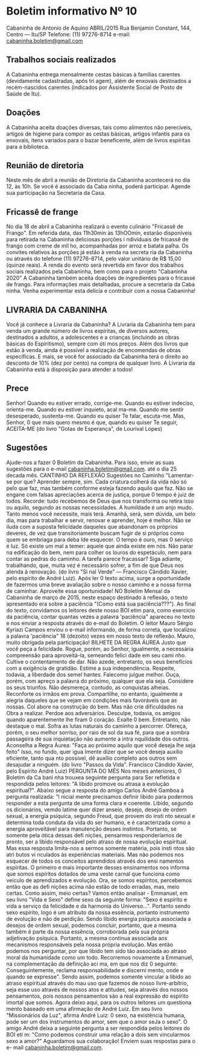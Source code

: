 # Boletim informativo Nº 10
Cabaninha de Antonio de Aquino ABRIL/2015 
Rua Benjamin Constant, 144, Centro — Itu/SP 
Telefone: (11) 97276-8714 
e-mail: cabaninha.boletim@gmail.com 

## Trabalhos sociais realizados
A Cabaninha entrega mensalmente cestas básicas à famílias 
carentes (devidamente cadastradas, após tri agem), além de 
enxovais destinados a recém-nascidos carentes (indicados por 
Assistente Social de Posto de Saúde de Itu). 

## Doações
A Cabaninha aceita doações diversas, tais como alimentos não 
perecíveis, artigos de higiene para compor as cestas básicas, 
artigos infantis para os enxovais, itens variados para o bazar 
beneficente, além de livros espíritas para a biblioteca. 

## Reunião de diretoria
Neste mês de abril a reunião de Diretoria da Cabaninha 
acontecerá no dia 12, às 10h. Se você é associado da Caba ninha, 
poderá participar. Agende sua participação na Secretaria da 
Casa. 

## Fricassê de frange
No dia 18 de abril a Cabaninha realizará o evento culinário "Fricassê de Frango". Em referida data, das 11h30min às 13hOOmin, estarão disponíveis para retirada na Cabaninha 
deliciosas porções i ndividuais de fricassê de frango com creme de mil ho, acompanhadas por arroz e batata palha. Os convites 
relativos às porções já estão à venda na secreta ria da Cabaninha ou através do telefone (11) 97276-8714, pelo valor 
unitário de R$ 15,00 (quinze reais). 
A renda do evento será revertida em favor dos trabalhos sociais realizados pela Cabaninha, bem como para o projeto 
"Cabaninha 2020" 
A Cabaninha também aceita doações de ingredientes para o fricassé de frango. Para informações mais detalhadas, procure 
a secretaria da Caba ninha. Venha experimentar esta delícia e contribuir com a nossa Cabaninha! 

## LIVRARIA DA CABANINHA 
Você já conhece a Livraria da Cabaninha? 
A Livraria da Cabaninha tem para venda um grande número de livros espíritas, de diversos autores, destinados a adultos, a 
adolescentes e a crianças (incluindo as obras básicas do Espiritismo), sempre com óti mos preços. Além dos livros que 
estão à venda, ainda é possível a realização de encomendas de obras específicas. 
E mais, se você for associado da Cabaninha terá o direito ao desconto de 10% (dez por cento) na compra de qualquer livro. 
A Livraria da Cabaninha está à disposição para atender a todos! 

## Prece
Senhor! 
Quando eu estiver errado, corrige-me. 
Quando eu estiver indeciso, orienta-me. 
Quando eu estiver inquieto, acal ma-me. 
Quando me sentir desesperado, sustenta-me. 
Quando eu quiser Te falar, escuta-me. 
Mas, Senhor, 0 que mais quero mesmo é que, quando eu 
quiser Te seguir, ACEITA-ME 
(do livro "Gotas de Esperança", de Lourival Lopes) 

## Sugestões
Ajude-nos a fazer 0 Boletim da Cabaninha. Para isso, envie as 
suas sugestões para o e-mail cabaninha.boletim@gmail.com. 
até o dia 25 decada mês. 
CANTINHO DA REFLEXÃO 
Sugestões no Caminho 
"Lamentar-se por que? Aprender sempre, sim. 
Cada criatura colherá da vida não só pelo que faz, mas também 
conforme esteja fazendo aquilo que faz. 
Não se engane com falsas apreciações acerca de justiça, 
porque 0 tempo é juiz de todos. 
Recorde: tudo recebemos de Deus que nos transforma ou 
retira isso ou aquilo, segundo as nossas necessidades. 
A humildade é um anjo mudo. 
Tanto menos você necessite, mais terá. 
Amanhã, será, sem dúvida, um belo dia, mas para trabalhar e 
servir, renovar e aprender, hoje é melhor. 
Não se iluda com a suposta felicidade daqueles que 
abandonam os próprios deveres, de vez que transitoriamente 
buscam fugir de si próprios como quem se embriaga para 
deba Ide esquecer. 
O tempo é ouro, mas 0 serviço é luz. 
Só existe um mal a temer: aquele que ainda existe em nós. 
Não parar na edificação do bem, nem para colher os louros do 
espetáculo, nem para contar as pedras do caminho. 
A tarefa parece fracassar? Siga adiante, trabalhando, que, 
muita vez é necessário sofrer, a fim de que Deus nos atenda à 
renovação. 
(do livro "Si nal Verde" — Francisco Cândido Xavier, pelo espírito 
de André Luiz). 
Após ler 0 texto acima, surge a oportunidade de fazermos 
uma breve avaliação sobre o nosso caminho e a nossa forma 
de caminhar. Aproveite essa oportunidade! 
NO Boletim Mensal da Cabaninha de março de 2015, neste 
espaço destinado à reflexão, o texto apresentado era sobre a 
paciência "(Como está sua paciência???"). Ao final do texto, 
convidamos os leitores deste nosso BOI etim para, como 
exercício da paciência, contar quantas vezes a palavra 
'paciência" apareceu no texto e nos enviar a resposta através 
do e-mail do Boletim. 
O leitor Mauro Sérgio Kyriazi Campos enviou o e-mail 
informando, de forma correta, que localizou a palavra 
'paciência" 18 (dezoito) vezes em nosso 
texto de reflexão. 
Mauro, muito obrigada pela participação! 
BILHETE DA REGRA ÁUREA 
Justo que você peça a felicidade. Rogue, 
porém, ao Senhor, 
igualmente, a necessária compreensão 
para aproveitá-la, 
semeando felici dade em seu cami nho. 
Cultive o contentamento de dar. Não azede, entretanto, os seus 
benefícios com a exigência de gratidão. Estime a sua 
independência. Respeite, todavia, a liberdade dos semel hantes. 
Falecomo julgue melhor. Ouça, porém, com apreço a palavra do 
próximo, qualquer que ela seja. Considere os seus triunfos. Não 
desmereça, contudo, as conquistas alheias. 
Reconforte os irmãos em prova. Compartilhe, no entanto, 
igualmente a alegria daqueles que se vejam em condições mais 
favoráveis que as nossas. Col abore na construção do bem. Mas 
não crie dificuldades na Obra a realizar. 
Perdoe aos adversários. Desculpe, todavia, os amigos quando 
aparentemente lhe firam 0 coração. Exalte 0 bem. Entretanto, 
não destaque o mal. 
Sofra as lutas naturais do caminho a percorrer. Ofereça, porém, 
o seu melhor sorriso, por raio de sol da sua fé, para que a 
sombra passageira de sua inquietação não aumente a 
intra nquilidade dos outros. 
Aconselha a Regra Áurea: "Faça ao próximo aquilo que você 
deseja lhe seja feito" 
Isso, no fundo, quer igua Imente dizer que se você deseja auxílio 
eficiente, tanto qua nto possível, dê auxílio completo aos outros 
sem desajudar a ninguém. 
(do livro "Passos da Vida". Francisco Cândido Xavier, pelo 
Espírito André Luiz) 
PERGUNTA DO MÊS 
Nos meses anteriores, 0 Boletim da Ca bani nha trouxea seguinte 
pergunta para Ser refletida e respondida pelos leitores: 
"A libido promove ou atrasa a evolução espiritual?". 
Abaixo segue a resposta do amigo Carlos André Gamboa à 
pergunta realizada: 
"l nicial mente precisamos definir libido para podermos 
responder a esta pergunta de uma forma clara e coerente. 
Libido, segundo os dicionários, vemdo latime quer dizer anseio, 
desejo, desejo de ordem sexual, a energia psíquica, segundo 
Freud, que provem do insti nto sexual e determina toda conduta 
da vida do ser humano, e é caracterizada como a energia 
aproveitável para manutenção desses instintos. Portanto, se 
somente pela ótica dessas defi nições, 
pensarmos 
responderíamos de pronto, ser a libido responsável pelo atraso 
de nossa evolução espiritual. Mas essa resposta limita-nos a 
sermos somente matéria, pois insti ntos são atri butos vi nculados 
às experiências materiais. Mas não podemos nos esquecer de 
todos os conceitos aprendidos através dos ensi namentos 
espíritas. O primeiro e mais importante desses ensinamentos 
nos informa que somos espíritos dotados de uma veste carnal 
que funciona como veículo de aprendizados e evolução. Ora, se 
somos espíritos, percebemos então que as defi nições acima não 
estão de todo erradas, mas, meio certas. Como assim, meio 
certas? Vamos então analisar - 
Emmanuel, em seu livro "Vida e 
Sexo" define sexo da seguinte forma: "Sexo é espírito e vida a 
serviço da felicidade e da harmonia do Universo...". Portanto 
sendo sexo espírito, logo é um atributo da nossa essência, 
portanto instrumento de evolução e não de perdição. Sendo 
libido energia psíquica associada a desejos de ordem sexual, 
podemos concluir, portanto, que a mesma também é parte da 
nossa essência, corroborada pela sua própria adjetivação 
psíquica. Portanto, a mesma continua associada aos 
mecanismos responsáveis pela nossa própria evolução. Mas 
então podemos nos perguntar, por que libido tem sido tão 
associada ao atraso moral da humanidade como um todo. 
Recorremos novamente a Emmanuel, na complementação da 
definição aci ma, em que nos diz 0 seguinte: 
Conseguintemente, reclama responsabilidade e discerni mento, 
onde e quando se expresse". Sendo assim, podemos somente 
vincular a libido ao atraso espiritual através do mau uso que 
fazemos de nosso livre-arbítrio, seja esse uso através de nossos 
atos e atitudes, seja através dos nossos pensamentos, pois 
nossos pensamentos são a real expressão do espírito imortal 
que somos. Agora deixo aqui, para os outros leitores um 
questiona mento baseado em uma afirmação de André Luiz. Em 
seu livro "Missionários da Luz", afirma André Luiz: 0 sexo, na 
existência humana, pode ser um dos instrumentos do amor, 
sem que o amor seJa o sexo". 
O amigo André deixa a seguinte pergunta a ser respondida pelos 
leitores do BOI eti m: 
"Como podemos construir uma relação a dois sem vincularmos 
sexo a amor?" 
Aguardamos sua colaboração! Enviem suas respostas para o e- 
mail cabaninha.boletim@gmail.com. 

